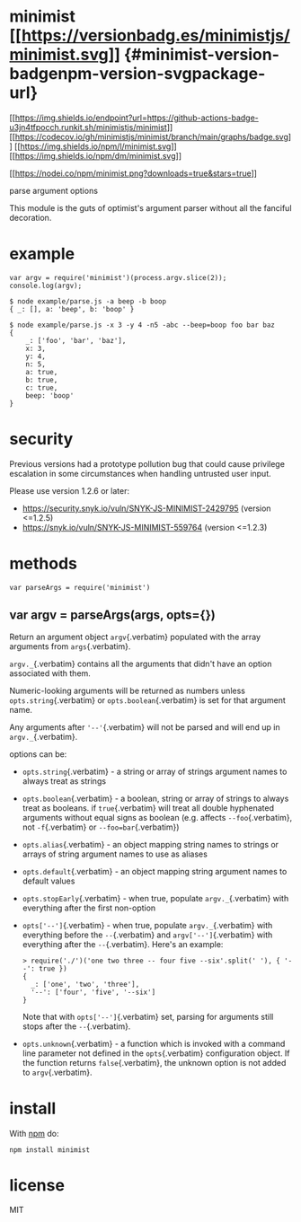 # minimist [\[\[<https://versionbadg.es/minimistjs/minimist.svg>](https://npmjs.org/package/minimist)\]\] {#minimist-version-badgenpm-version-svgpackage-url}

[\[\[<https://img.shields.io/endpoint?url=https://github-actions-badge-u3jn4tfpocch.runkit.sh/minimistjs/minimist>](https://github.com/minimistjs/minimist/actions)\]\]
[\[\[<https://codecov.io/gh/minimistjs/minimist/branch/main/graphs/badge.svg>](https://app.codecov.io/gh/minimistjs/minimist/)\]\]
[\[\[<https://img.shields.io/npm/l/minimist.svg>](LICENSE)\]\]
[\[\[<https://img.shields.io/npm/dm/minimist.svg>](https://npm-stat.com/charts.html?package=minimist)\]\]

[\[\[<https://nodei.co/npm/minimist.png?downloads=true&stars=true>](https://npmjs.org/package/minimist)\]\]

parse argument options

This module is the guts of optimist\'s argument parser without all the
fanciful decoration.

# example

``` {.javascript org-language="js"}
var argv = require('minimist')(process.argv.slice(2));
console.log(argv);
```

``` example
$ node example/parse.js -a beep -b boop
{ _: [], a: 'beep', b: 'boop' }
```

``` example
$ node example/parse.js -x 3 -y 4 -n5 -abc --beep=boop foo bar baz
{
    _: ['foo', 'bar', 'baz'],
    x: 3,
    y: 4,
    n: 5,
    a: true,
    b: true,
    c: true,
    beep: 'boop'
}
```

# security

Previous versions had a prototype pollution bug that could cause
privilege escalation in some circumstances when handling untrusted user
input.

Please use version 1.2.6 or later:

- <https://security.snyk.io/vuln/SNYK-JS-MINIMIST-2429795> (version
  \<=1.2.5)
- <https://snyk.io/vuln/SNYK-JS-MINIMIST-559764> (version \<=1.2.3)

# methods

``` {.javascript org-language="js"}
var parseArgs = require('minimist')
```

## var argv = parseArgs(args, opts={})

Return an argument object `argv`{.verbatim} populated with the array
arguments from `args`{.verbatim}.

`argv._`{.verbatim} contains all the arguments that didn\'t have an
option associated with them.

Numeric-looking arguments will be returned as numbers unless
`opts.string`{.verbatim} or `opts.boolean`{.verbatim} is set for that
argument name.

Any arguments after `'--'`{.verbatim} will not be parsed and will end up
in `argv._`{.verbatim}.

options can be:

- `opts.string`{.verbatim} - a string or array of strings argument names
  to always treat as strings

- `opts.boolean`{.verbatim} - a boolean, string or array of strings to
  always treat as booleans. if `true`{.verbatim} will treat all double
  hyphenated arguments without equal signs as boolean (e.g. affects
  `--foo`{.verbatim}, not `-f`{.verbatim} or `--foo=bar`{.verbatim})

- `opts.alias`{.verbatim} - an object mapping string names to strings or
  arrays of string argument names to use as aliases

- `opts.default`{.verbatim} - an object mapping string argument names to
  default values

- `opts.stopEarly`{.verbatim} - when true, populate `argv._`{.verbatim}
  with everything after the first non-option

- `opts['--']`{.verbatim} - when true, populate `argv._`{.verbatim} with
  everything before the `--`{.verbatim} and `argv['--']`{.verbatim} with
  everything after the `--`{.verbatim}. Here\'s an example:

  ``` example
  > require('./')('one two three -- four five --six'.split(' '), { '--': true })
  {
    _: ['one', 'two', 'three'],
    '--': ['four', 'five', '--six']
  }
  ```

  Note that with `opts['--']`{.verbatim} set, parsing for arguments
  still stops after the `--`{.verbatim}.

- `opts.unknown`{.verbatim} - a function which is invoked with a command
  line parameter not defined in the `opts`{.verbatim} configuration
  object. If the function returns `false`{.verbatim}, the unknown option
  is not added to `argv`{.verbatim}.

# install

With [npm](https://npmjs.org) do:

``` example
npm install minimist
```

# license

MIT

